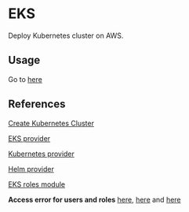 # EKS

Deploy Kubernetes cluster on AWS.

## Usage

Go to [here](../eks/README.md)

## References

[Create Kubernetes Cluster](https://github.com/hashicorp/terraform-provider-kubernetes/tree/main/_examples/eks)

[EKS provider](https://registry.terraform.io/providers/hashicorp/aws/latest/docs/resources/eks_cluster)

[Kubernetes provider](https://registry.terraform.io/providers/hashicorp/kubernetes/latest/docs)

[Helm provider](https://registry.terraform.io/providers/hashicorp/helm/latest/docs)

[EKS roles module](https://github.com/arkhoss/terraform-aws-eks-roles)

**Access error for users and roles** [here](https://docs.aws.amazon.com/eks/latest/userguide/troubleshooting_iam.html#security-iam-troubleshoot-cannot-view-nodes-or-workloads), [here](https://aws.amazon.com/premiumsupport/knowledge-center/eks-kubernetes-object-access-error/) and [here](https://medium.com/@radha.sable25/enabling-iam-users-roles-access-on-amazon-eks-cluster-f69b485c674f)
